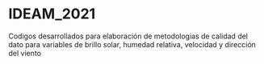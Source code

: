 # IDEAM_2021
Codigos desarrollados para elaboración de metodologias de calidad del dato para variables de brillo solar, humedad relativa, velocidad y dirección del viento 
